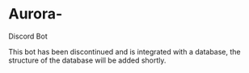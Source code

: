 # Aurora-
Discord Bot

This bot has been discontinued and is integrated with a database, the structure of the database will be added shortly.
